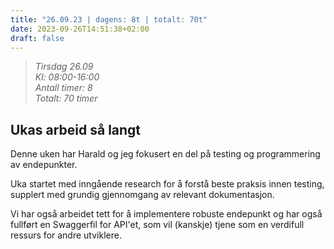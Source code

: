 ```yaml
---
title: "26.09.23 | dagens: 8t | totalt: 70t"
date: 2023-09-26T14:51:38+02:00
draft: false
---
```


> *Tirsdag 26.09  
> Kl: 08:00-16:00  
> Antall timer: 8  
> Totalt: 70 timer*

## Ukas arbeid så langt

Denne uken har Harald og jeg fokusert en del på testing og programmering av endepunkter. 

Uka startet med inngående research for å forstå beste praksis innen testing, supplert med grundig gjennomgang av relevant dokumentasjon. 

Vi har også arbeidet tett for å implementere robuste endepunkt og har også fullført en Swaggerfil for API'et, som vil (kanskje) tjene som en verdifull ressurs for andre utviklere. 